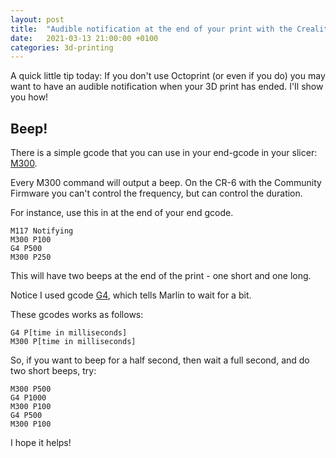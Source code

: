 ```yaml
---
layout: post
title:  "Audible notification at the end of your print with the Creality CR-6 SE"
date:   2021-03-13 21:00:00 +0100
categories: 3d-printing
---
```


A quick little tip today: If you don't use Octoprint (or even if you do) you may want to have an audible notification when your 3D print has ended. I'Il show you how!

## Beep!

There is a simple gcode that you can use in your end-gcode in your slicer: [M300](https://marlinfw.org/docs/gcode/M300.html).

Every M300 command will output a beep. On the CR-6 with the Community Firmware you can't control the frequency, but can control the duration.

For instance, use this in at the end of your end gcode.

```gcode
M117 Notifying
M300 P100
G4 P500
M300 P250
```

This will have two beeps at the end of the print - one short and one long.

Notice I used gcode [G4](https://marlinfw.org/docs/gcode/G004.html), which tells Marlin to wait for a bit.

These gcodes works as follows:

    G4 P[time in milliseconds]
    M300 P[time in milliseconds]

So, if you want to beep for a half second, then wait a full second, and do two short beeps, try:

```gcode
M300 P500
G4 P1000
M300 P100
G4 P500
M300 P100
```

I hope it helps!